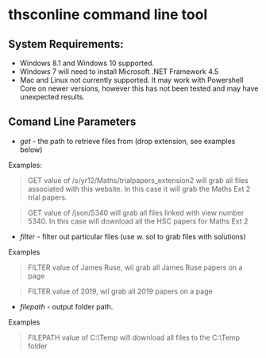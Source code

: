 # thsconline command line tool

## System Requirements:
* Windows 8.1 and Windows 10 supported.
* Windows 7 will need to install Microsoft .NET Framework 4.5
* Mac and Linux not currently supported. It may work with Powershell Core on newer versions, however this has not been tested and may have unexpected results.

## Comand Line Parameters
* _get_ - the path to retrieve files from (drop extension, see examples below)

Examples:
  > GET value of /s/yr12/Maths/trialpapers_extension2  will grab all files associated with this website. In this case it will grab the Maths Ext 2 trial papers.
  
  > GET value of /json/5340 will grab all files linked with view number 5340. In this case will download all the HSC papers for Maths Ext 2

* _filter_ - filter out particular files (use w. sol to grab files with solutions)
 
Examples
  > FILTER value of James Ruse, wil grab all James Ruse papers on a page
  
  > FILTER value of 2019, wil grab all 2019 papers on a page

* _filepath_ - output folder path.

 Examples
  > FILEPATH value of C:\Temp will download all files to the C:\Temp folder

